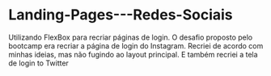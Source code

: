 # Landing-Pages---Redes-Sociais
Utilizando FlexBox para recriar páginas de login.
O desafio proposto pelo bootcamp era recriar a página de login do Instagram.
Recriei de acordo com minhas ideias, mas não fugindo ao layout principal. E também recriei a tela de login to Twitter
